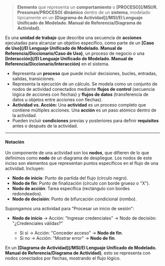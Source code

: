 > **Elemento** que representa un **comportamiento** o **[PROCESO](/MSI/R. Pressman/PROCESO)** **dinámico** dentro de un **sistema**, modelado típicamente en un **[Diagrama de Actividad](/MSI/El Lenguaje Unificado de Modelado. Manual de Referencia/Diagrama de Actividad).**

Es una **unidad de trabajo** que describe una secuencia de **acciones** ejecutadas para alcanzar un objetivo específico, como parte de un **[Caso de Uso](/El Lenguaje Unificado de Modelado. Manual de Referencia/Diccionario/Caso de Uso)**, un proceso de negocio o una **[Interacción](/El Lenguaje Unificado de Modelado. Manual de Referencia/Diccionario/Interacción)** en el sistema.

- Representa un **proceso** que puede incluir decisiones, bucles, entradas, salidas, transiciones.
- Representa la ejecución de un cálculo. Se modela como un conjunto de nodos de actividad conectados mediante **flujos de control** (secuencia lógica de acciones con flechas) y **flujos de datos** (transferencia de datos u objetos entre acciones con flechas).
- **Actividad vs. Acción:** Una **actividad** es un proceso completo que contiene múltiples acciones. Una **acción** es un paso atómico dentro de la actividad.
- Pueden incluir **condiciones** previas y posteriores para definir **requisitos** antes o después de la actividad.
****
#### **Notación**
Un componente de una actividad son los **nodos**, que difieren de lo que definimos como **nodo** de un diagrama de despliegue. Los nodos de este inciso son elementos que representan puntos específicos en el flujo de una actividad. Incluyen:
	
- **Nodo de inicio**: Punto de partida del flujo (círculo negro).
- **Nodo de fin**: Punto de finalización (círculo con borde grueso o "X").
- **Nodo de acción**: Tarea específica (rectángulo con bordes redondeados).
- **Nodo de decisión**: Punto de bifurcación condicional (rombo).

Supongamos una actividad para "Procesar un inicio de sesión":

- **Nodo de inicio** → Acción: "Ingresar credenciales" → Nodo de decisión: "¿Credenciales válidas?"
    
	- Si sí → Acción: "Conceder acceso" → **Nodo de fin**.
    - Si no → Acción: "Mostrar error" → **Nodo de fin**.

En un **[Diagrama de Actividad](/MSI/El Lenguaje Unificado de Modelado. Manual de Referencia/Diagrama de Actividad)**, esto se representa con nodos conectados por flechas, mostrando el flujo lógico.
